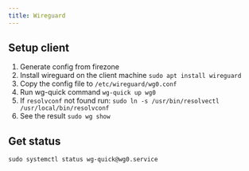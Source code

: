 ```yaml
---
title: Wireguard
---
```


## Setup client
1. Generate config from firezone
2. Install wireguard on the client machine `sudo apt install wireguard`
3. Copy the config file to `/etc/wireguard/wg0.conf`
4. Run wg-quick command `wg-quick up wg0`
5. If `resolvconf` not found run: `sudo ln -s /usr/bin/resolvectl /usr/local/bin/resolvconf`
6. See the result `sudo wg show`


## Get status
`sudo systemctl status wg-quick@wg0.service`
